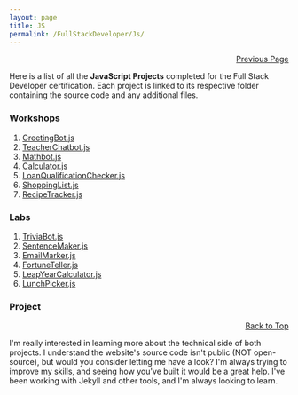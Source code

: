 ```yaml
---
layout: page
title: JS
permalink: /FullStackDeveloper/Js/
---
```


<p  align="right"><a href="#" onclick="history.back(); return false;">Previous Page</a></p>

Here is a list of all the **JavaScript Projects** completed for the Full Stack Developer certification. Each project is linked to its respective folder containing the source code and any additional files.

### Workshops

1. [GreetingBot.js](./Workshop/GreetingBot.js)
2. [TeacherChatbot.js](./Workshop/TeacherChatbot.js)
3. [Mathbot.js](./Workshop/Mathbot.js)
4. [Calculator.js](./Workshop/Calculator.js)
5. [LoanQualificationChecker.js](./Workshop/LoanQualificationChecker.js)
6. [ShoppingList.js](./Workshop/ShoppingList.js)
7. [RecipeTracker.js](./Workshop/RecipeTracker.js)

### Labs

1. [TriviaBot.js](./Lab/TriviaBot.js)
2. [SentenceMaker.js](./Lab/SentenceMaker.js)
3. [EmailMarker.js](./Lab/EmailMarker.js)
4. [FortuneTeller.js](./Lab/FortuneTeller.js)
5. [LeapYearCalculator.js](./Lab/LeapYearCalculator.js)
6. [LunchPicker.js](./Lab/LunchPicker.js)

### Project

<p align="right"><a href="#" onclick="scrollToTop(); return false;">Back to Top</a></p>

I'm really interested in learning more about the technical side of both projects. I understand the website's source code isn't public (NOT open-source), but would you consider letting me have a look? I'm always trying to improve my skills, and seeing how you've built it would be a great help. I've been working with Jekyll and other tools, and I'm always looking to learn.
